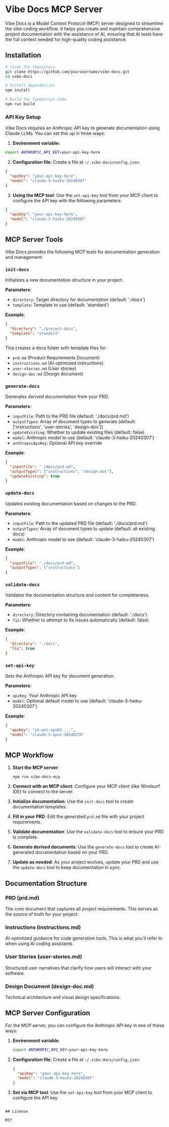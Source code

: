 # Vibe Docs MCP Server

Vibe Docs is a Model Context Protocol (MCP) server designed to streamline the vibe coding workflow. It helps you create and maintain comprehensive project documentation with the assistance of AI, ensuring that AI tools have the full context needed for high-quality coding assistance.

## Installation

```bash
# Clone the repository
git clone https://github.com/yourusername/vibe-docs.git
cd vibe-docs

# Install dependencies
npm install

# Build the TypeScript code
npm run build
```

### API Key Setup

Vibe Docs requires an Anthropic API key to generate documentation using Claude LLMs. You can set this up in three ways:

1. **Environment variable**:
```bash
export ANTHROPIC_API_KEY=your-api-key-here
```

2. **Configuration file**:
Create a file at `~/.vibe-docs/config.json`:
```json
{
  "apiKey": "your-api-key-here",
  "model": "claude-3-haiku-20240307"
}
```

3. **Using the MCP tool**:
Use the `set-api-key` tool from your MCP client to configure the API key with the following parameters:
```json
{
  "apiKey": "your-api-key-here",
  "model": "claude-3-haiku-20240307"
}
```

## MCP Server Tools

Vibe Docs provides the following MCP tools for documentation generation and management:

### `init-docs`

Initializes a new documentation structure in your project.

**Parameters**:
- `directory`: Target directory for documentation (default: './docs')
- `template`: Template to use (default: 'standard')

**Example**:
```json
{
  "directory": "./project-docs",
  "template": "standard"
}
```

This creates a docs folder with template files for:
- `prd.md` (Product Requirements Document)
- `instructions.md` (AI-optimized instructions)
- `user-stories.md` (User stories)
- `design-doc.md` (Design document)

### `generate-docs`

Generates derived documentation from your PRD.

**Parameters**:
- `inputFile`: Path to the PRD file (default: './docs/prd.md')
- `outputTypes`: Array of document types to generate (default: ['instructions', 'user-stories', 'design-doc'])
- `updateExisting`: Whether to update existing files (default: false)
- `model`: Anthropic model to use (default: 'claude-3-haiku-20240307')
- `anthropicApiKey`: Optional API key override

**Example**:
```json
{
  "inputFile": "./docs/prd.md",
  "outputTypes": ["instructions", "design-doc"],
  "updateExisting": true
}
```

### `update-docs`

Updates existing documentation based on changes to the PRD.

**Parameters**:
- `inputFile`: Path to the updated PRD file (default: './docs/prd.md')
- `outputTypes`: Array of document types to update (default: all existing docs)
- `model`: Anthropic model to use (default: 'claude-3-haiku-20240307')

**Example**:
```json
{
  "inputFile": "./docs/prd.md",
  "outputTypes": ["instructions"]
}
```

### `validate-docs`

Validates the documentation structure and content for completeness.

**Parameters**:
- `directory`: Directory containing documentation (default: './docs')
- `fix`: Whether to attempt to fix issues automatically (default: false)

**Example**:
```json
{
  "directory": "./docs",
  "fix": true
}
```

### `set-api-key`

Sets the Anthropic API key for document generation.

**Parameters**:
- `apiKey`: Your Anthropic API key
- `model`: Optional default model to use (default: 'claude-3-haiku-20240307')

**Example**:
```json
{
  "apiKey": "sk-ant-api03-...",
  "model": "claude-3-opus-20240229"
}
```

## MCP Workflow

1. **Start the MCP server**:
   ```bash
   npm run vibe-docs-mcp
   ```

2. **Connect with an MCP client**:
   Configure your MCP client (like Windsurf IDE) to connect to the server.

3. **Initialize documentation**:
   Use the `init-docs` tool to create documentation templates.

4. **Fill in your PRD**:
   Edit the generated `prd.md` file with your project requirements.

5. **Validate documentation**:
   Use the `validate-docs` tool to ensure your PRD is complete.

6. **Generate derived documents**:
   Use the `generate-docs` tool to create AI-generated documentation based on your PRD.

7. **Update as needed**:
   As your project evolves, update your PRD and use the `update-docs` tool to keep documentation in sync.

## Documentation Structure

### PRD (prd.md)
The core document that captures all project requirements. This serves as the source of truth for your project.

### Instructions (instructions.md)
AI-optimized guidance for code generation tools. This is what you'll refer to when using AI coding assistants.

### User Stories (user-stories.md)
Structured user narratives that clarify how users will interact with your software.

### Design Document (design-doc.md)
Technical architecture and visual design specifications.

## MCP Server Configuration

For the MCP server, you can configure the Anthropic API key in one of these ways:

1. **Environment variable**:
   ```bash
   export ANTHROPIC_API_KEY=your-api-key-here
   ```

2. **Configuration file**:
   Create a file at `~/.vibe-docs/config.json`:
   ```json
   {
     "apiKey": "your-api-key-here",
     "model": "claude-3-haiku-20240307"
   }
   ```

3. **Set via MCP tool**:
   Use the `set-api-key` tool from your MCP client to configure the API key.
```

## License

MIT
